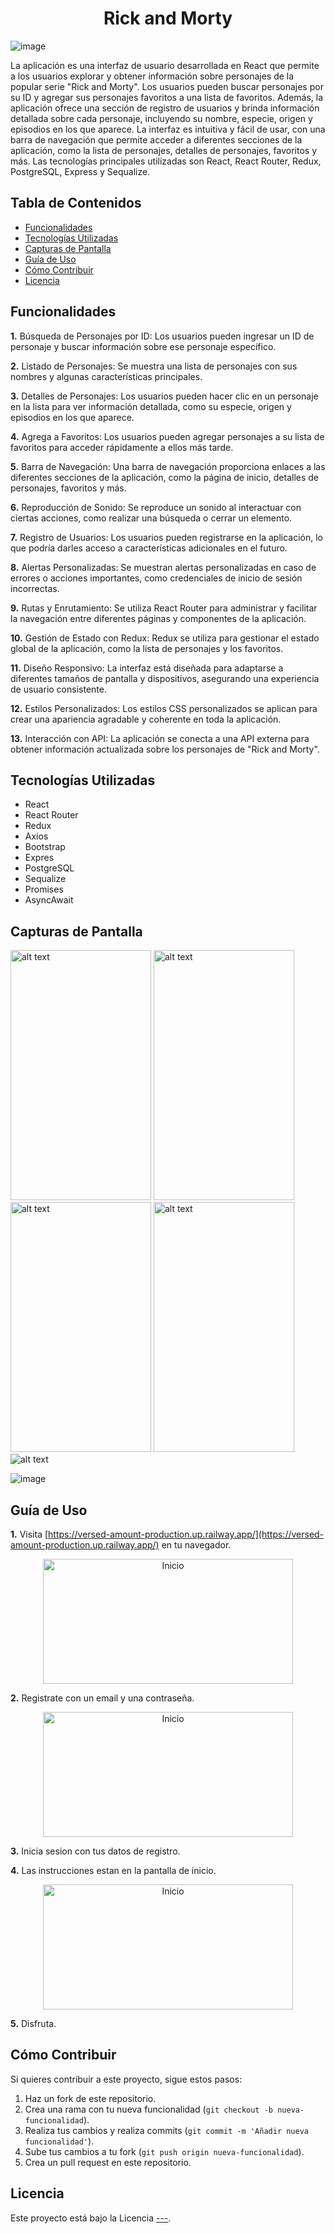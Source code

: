 

<h1 align="center">Rick and Morty</h1>

![image](https://github.com/haliercesr/rick_and_morty/assets/115671323/bf71719d-4a90-4527-9f14-764cd505fcef)

La aplicación es una interfaz de usuario desarrollada en React que permite a los usuarios explorar y obtener información sobre personajes de la popular serie "Rick and Morty". Los usuarios pueden buscar personajes por su ID y agregar sus personajes favoritos a una lista de favoritos. Además, la aplicación ofrece una sección de registro de usuarios y brinda información detallada sobre cada personaje, incluyendo su nombre, especie, origen y episodios en los que aparece. La interfaz es intuitiva y fácil de usar, con una barra de navegación que permite acceder a diferentes secciones de la aplicación, como la lista de personajes, detalles de personajes, favoritos y más. Las tecnologías principales utilizadas son React, React Router, Redux, PostgreSQL, Express y Sequalize.

## Tabla de Contenidos

- [Funcionalidades](#funcionalidades)
- [Tecnologías Utilizadas](#tecnologías-utilizadas)
- [Capturas de Pantalla](#capturas-de-pantalla)
- [Guía de Uso](#guía-de-uso)
- [Cómo Contribuir](#cómo-contribuir)
- [Licencia](#licencia)

## Funcionalidades

**1.** Búsqueda de Personajes por ID: Los usuarios pueden ingresar un ID de personaje y buscar información sobre ese personaje específico.

**2.** Listado de Personajes: Se muestra una lista de personajes con sus nombres y algunas características principales.

**3.** Detalles de Personajes: Los usuarios pueden hacer clic en un personaje en la lista para ver información detallada, como su especie, origen y episodios en los que aparece.

**4.** Agrega a Favoritos: Los usuarios pueden agregar personajes a su lista de favoritos para acceder rápidamente a ellos más tarde.

**5.** Barra de Navegación: Una barra de navegación proporciona enlaces a las diferentes secciones de la aplicación, como la página de inicio, detalles de personajes, favoritos y más.

**6.** Reproducción de Sonido: Se reproduce un sonido al interactuar con ciertas acciones, como realizar una búsqueda o cerrar un elemento.

**7.** Registro de Usuarios: Los usuarios pueden registrarse en la aplicación, lo que podría darles acceso a características adicionales en el futuro.

**8.** Alertas Personalizadas: Se muestran alertas personalizadas en caso de errores o acciones importantes, como credenciales de inicio de sesión incorrectas.

**9.** Rutas y Enrutamiento: Se utiliza React Router para administrar y facilitar la navegación entre diferentes páginas y componentes de la aplicación.

**10.** Gestión de Estado con Redux: Redux se utiliza para gestionar el estado global de la aplicación, como la lista de personajes y los favoritos.

**11.** Diseño Responsivo: La interfaz está diseñada para adaptarse a diferentes tamaños de pantalla y dispositivos, asegurando una experiencia de usuario consistente.

**12.** Estilos Personalizados: Los estilos CSS personalizados se aplican para crear una apariencia agradable y coherente en toda la aplicación.

**13.** Interacción con API: La aplicación se conecta a una API externa para obtener información actualizada sobre los personajes de "Rick and Morty".

## Tecnologías Utilizadas

- React
- React Router
- Redux
- Axios
- Bootstrap
- Expres
- PostgreSQL
- Sequalize
- Promises
- AsyncAwait

## Capturas de Pantalla

 <img src="https://github.com/haliercesr/rick_and_morty/assets/115671323/e980addd-d6ba-4e8d-972b-d439d607033e" alt="alt text" width=225 height=400>

  <img src="https://github.com/haliercesr/rick_and_morty/assets/115671323/b984ce69-48fb-4db8-8fbd-d06d0ad939ac" alt="alt text" width=225 height=400>

<img src="https://github.com/haliercesr/rick_and_morty/assets/115671323/59500a85-80bd-4fa7-9745-a682d919eee4" alt="alt text" width=225 height=400>

<img src="https://github.com/haliercesr/rick_and_morty/assets/115671323/aac5b95f-d244-4e6d-99cb-0540335113e3" alt="alt text" width=225 height=400>
 

 <img src="https://github.com/haliercesr/rick_and_morty/assets/115671323/e46a491c-2f4e-441d-a121-4f213a69a28d" alt="alt text" >


![image](https://github.com/haliercesr/rick_and_morty/assets/115671323/139b5717-83f8-4f6c-80d9-1b6c5b932489)







## Guía de Uso

**1.** Visita [https://versed-amount-production.up.railway.app/](https://versed-amount-production.up.railway.app/) en tu navegador.

<p align="center">
  <img src="https://github.com/haliercesr/rick_and_morty/assets/115671323/72d0c707-3485-4fc1-a153-303005853600" alt="Inicio" width=400 height=200>
</p>



**2.** Registrate con un email y una contraseña.

<p align="center">
  <img src="https://github.com/haliercesr/rick_and_morty/assets/115671323/4ade80ad-1500-47d4-8870-67816b4300cc" alt="Inicio" width=400 height=200>
</p>


**3.** Inicia sesion con tus datos de registro.

**4.** Las instrucciones estan en la pantalla de inicio.

<p align="center">
  <img src="https://github.com/haliercesr/rick_and_morty/assets/115671323/139b5717-83f8-4f6c-80d9-1b6c5b932489" alt="Inicio" width=400 height=200>
</p>


**5.** Disfruta.

## Cómo Contribuir

Si quieres contribuir a este proyecto, sigue estos pasos:

1. Haz un fork de este repositorio.
2. Crea una rama con tu nueva funcionalidad (`git checkout -b nueva-funcionalidad`).
3. Realiza tus cambios y realiza commits (`git commit -m 'Añadir nueva funcionalidad'`).
4. Sube tus cambios a tu fork (`git push origin nueva-funcionalidad`).
5. Crea un pull request en este repositorio.

## Licencia

Este proyecto está bajo la Licencia [---](----).
